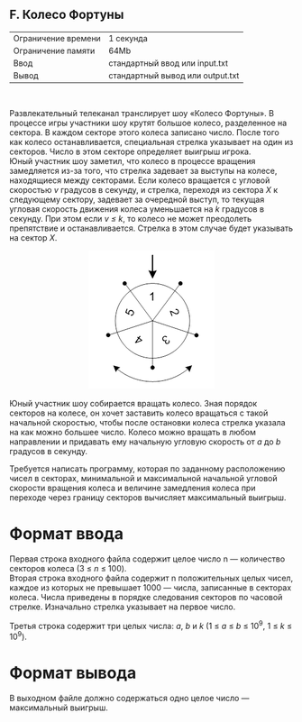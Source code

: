 ## F. Колесо Фортуны

|                     |           |
|---------------------|-----------|
| Ограничение времени | 1 секунда |
| Ограничение памяти  | 64Mb      |
| Ввод                | стандартный ввод или input.txt  |
| Вывод               | стандартный вывод или output.txt |

<br>

Развлекательный телеканал транслирует шоу «Колесо Фортуны». В процессе игры участники шоу крутят большое колесо, разделенное на сектора. В каждом секторе этого колеса записано число. После того как колесо останавливается, специальная стрелка указывает на один из секторов. Число в этом секторе определяет выигрыш игрока.  
Юный участник шоу заметил, что колесо в процессе вращения замедляется из-за того, что стрелка задевает за выступы на колесе, находящиеся между секторами. Если колесо вращается с угловой скоростью *v* градусов в секунду, и стрелка, переходя из сектора *X* к следующему сектору, задевает за очередной выступ, то текущая угловая скорость движения колеса уменьшается на *k* градусов в секунду. При этом если *v ≤ k*, то колесо не может преодолеть препятствие и останавливается. Стрелка в этом случае будет указывать на сектор *X*.

<div align="center">
  <img src="/Тренировки%20по%20алгоритмам%205.0%20от%20Яндекса/.github/Яндекс_52F_Рисунок_1.PNG" alt="Рисунок 1">
</div>

Юный участник шоу собирается вращать колесо. Зная порядок секторов на колесе, он хочет заставить колесо вращаться с такой начальной скоростью, чтобы после остановки колеса стрелка указала на как можно большее число. Колесо можно вращать в любом направлении и придавать ему начальную угловую скорость от *a* до *b* градусов в секунду.

Требуется написать программу, которая по заданному расположению чисел в секторах, минимальной и максимальной начальной угловой скорости вращения колеса и величине замедления колеса при переходе через границу секторов вычисляет максимальный выигрыш.

# Формат ввода

Первая строка входного файла содержит целое число n — количество секторов колеса (3 ≤ *n* ≤ 100).  
Вторая строка входного файла содержит n положительных целых чисел, каждое из которых не превышает 1000 — числа, записанные в секторах колеса. Числа приведены в порядке следования секторов по часовой стрелке. Изначально стрелка указывает на первое число.

Третья строка содержит три целых числа: *a*, *b* и *k* (1 ≤ *a* ≤ *b* ≤ 10<sup>9</sup>, 1 ≤ *k* ≤ 10<sup>9</sup>).

# Формат вывода

В выходном файле должно содержаться одно целое число — максимальный выигрыш.
